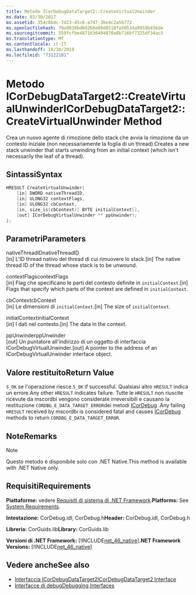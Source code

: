 ```yaml
---
title: Metodo ICorDebugDataTarget2::CreateVirtualUnwinder
ms.date: 03/30/2017
ms.assetid: 354c8b4c-7d23-45c6-a7d7-3be4c2a5b772
ms.openlocfilehash: f9a9038bd0d268e09d8518fa50534a9959b456de
ms.sourcegitcommit: 559fcfbe4871636494870a8b716bf7325df34ac5
ms.translationtype: MT
ms.contentlocale: it-IT
ms.lasthandoff: 10/30/2019
ms.locfileid: "73122181"
---
```

# <a name="icordebugdatatarget2createvirtualunwinder-method"></a><span data-ttu-id="68053-102">Metodo ICorDebugDataTarget2::CreateVirtualUnwinder</span><span class="sxs-lookup"><span data-stu-id="68053-102">ICorDebugDataTarget2::CreateVirtualUnwinder Method</span></span>
<span data-ttu-id="68053-103">Crea un nuovo agente di rimozione dello stack che avvia la rimozione da un contesto iniziale (non necessariamente la foglia di un thread).</span><span class="sxs-lookup"><span data-stu-id="68053-103">Creates a new stack unwinder that starts unwinding from an initial context (which isn't necessarily the leaf of a thread).</span></span>  
  
## <a name="syntax"></a><span data-ttu-id="68053-104">Sintassi</span><span class="sxs-lookup"><span data-stu-id="68053-104">Syntax</span></span>  
  
```cpp  
HRESULT CreateVirtualUnwinder(  
    [in] DWORD nativeThreadID,  
    [in] ULONG32 contextFlags,  
    [in] ULONG32 cbContext,  
    [in, size_is(cbContext)] BYTE initialContext[],  
    [out] ICorDebugVirtualUnwinder ** ppUnwinder);  
};  
```  
  
## <a name="parameters"></a><span data-ttu-id="68053-105">Parametri</span><span class="sxs-lookup"><span data-stu-id="68053-105">Parameters</span></span>  
 <span data-ttu-id="68053-106">nativeThreadID</span><span class="sxs-lookup"><span data-stu-id="68053-106">nativeThreadID</span></span>  
 <span data-ttu-id="68053-107">[in] L'ID thread nativo del thread di cui rimuovere lo stack.</span><span class="sxs-lookup"><span data-stu-id="68053-107">[in] The native thread ID of the thread whose stack is to be unwound.</span></span>  
  
 <span data-ttu-id="68053-108">contextFlags</span><span class="sxs-lookup"><span data-stu-id="68053-108">contextFlags</span></span>  
 <span data-ttu-id="68053-109">[in] Flag che specificano le parti del contesto definite in `initialContext`.</span><span class="sxs-lookup"><span data-stu-id="68053-109">[in] Flags that specify which parts of the context are defined in `initialContext`.</span></span>  
  
 <span data-ttu-id="68053-110">cbContext</span><span class="sxs-lookup"><span data-stu-id="68053-110">cbContext</span></span>  
 <span data-ttu-id="68053-111">[in] Le dimensioni di `initialContext`.</span><span class="sxs-lookup"><span data-stu-id="68053-111">[in] The size of `initialContext`.</span></span>  
  
 <span data-ttu-id="68053-112">initialContext</span><span class="sxs-lookup"><span data-stu-id="68053-112">initialContext</span></span>  
 <span data-ttu-id="68053-113">[in] I dati nel contesto.</span><span class="sxs-lookup"><span data-stu-id="68053-113">[in] The data in the context.</span></span>  
  
 <span data-ttu-id="68053-114">ppUnwinder</span><span class="sxs-lookup"><span data-stu-id="68053-114">ppUnwinder</span></span>  
 <span data-ttu-id="68053-115">[out] Un puntatore all'indirizzo di un oggetto di interfaccia ICorDebugVirtualUnwinder.</span><span class="sxs-lookup"><span data-stu-id="68053-115">[out] A pointer to the address of an ICorDebugVirtualUnwinder interface object.</span></span>  
  
## <a name="return-value"></a><span data-ttu-id="68053-116">Valore restituito</span><span class="sxs-lookup"><span data-stu-id="68053-116">Return Value</span></span>  
 <span data-ttu-id="68053-117">`S_OK` se l'operazione riesce.</span><span class="sxs-lookup"><span data-stu-id="68053-117">`S_OK` if successful.</span></span> <span data-ttu-id="68053-118">Qualsiasi altro `HRESULT` indica un errore.</span><span class="sxs-lookup"><span data-stu-id="68053-118">Any other `HRESULT` indicates failure.</span></span> <span data-ttu-id="68053-119">Tutte le `HRESULT` non riuscite ricevute da mscordbi vengono considerate irreversibili e causano la restituzione `CORDBG_E_DATA_TARGET_ERROR`dei metodi [ICorDebug](../../../../docs/framework/unmanaged-api/debugging/icordebug-interface.md) .</span><span class="sxs-lookup"><span data-stu-id="68053-119">Any failing `HRESULT` received by mscordbi is considered fatal and causes [ICorDebug](../../../../docs/framework/unmanaged-api/debugging/icordebug-interface.md) methods to return `CORDBG_E_DATA_TARGET_ERROR`.</span></span>  
  
## <a name="remarks"></a><span data-ttu-id="68053-120">Note</span><span class="sxs-lookup"><span data-stu-id="68053-120">Remarks</span></span>  
  
> [!NOTE]
> <span data-ttu-id="68053-121">Questo metodo è disponibile solo con .NET Native.</span><span class="sxs-lookup"><span data-stu-id="68053-121">This method is available with .NET Native only.</span></span>  
  
## <a name="requirements"></a><span data-ttu-id="68053-122">Requisiti</span><span class="sxs-lookup"><span data-stu-id="68053-122">Requirements</span></span>  
 <span data-ttu-id="68053-123">**Piattaforme:** vedere [Requisiti di sistema di .NET Framework](../../../../docs/framework/get-started/system-requirements.md).</span><span class="sxs-lookup"><span data-stu-id="68053-123">**Platforms:** See [System Requirements](../../../../docs/framework/get-started/system-requirements.md).</span></span>  
  
 <span data-ttu-id="68053-124">**Intestazione:** CorDebug.idl, CorDebug.h</span><span class="sxs-lookup"><span data-stu-id="68053-124">**Header:** CorDebug.idl, CorDebug.h</span></span>  
  
 <span data-ttu-id="68053-125">**Libreria:** CorGuids.lib</span><span class="sxs-lookup"><span data-stu-id="68053-125">**Library:** CorGuids.lib</span></span>  
  
 <span data-ttu-id="68053-126">**Versioni di .NET Framework:** [!INCLUDE[net_46_native](../../../../includes/net-46-native-md.md)]</span><span class="sxs-lookup"><span data-stu-id="68053-126">**.NET Framework Versions:** [!INCLUDE[net_46_native](../../../../includes/net-46-native-md.md)]</span></span>  
  
## <a name="see-also"></a><span data-ttu-id="68053-127">Vedere anche</span><span class="sxs-lookup"><span data-stu-id="68053-127">See also</span></span>

- [<span data-ttu-id="68053-128">Interfaccia ICorDebugDataTarget2</span><span class="sxs-lookup"><span data-stu-id="68053-128">ICorDebugDataTarget2 Interface</span></span>](../../../../docs/framework/unmanaged-api/debugging/icordebugdatatarget2-interface.md)
- [<span data-ttu-id="68053-129">Interfacce di debug</span><span class="sxs-lookup"><span data-stu-id="68053-129">Debugging Interfaces</span></span>](../../../../docs/framework/unmanaged-api/debugging/debugging-interfaces.md)

